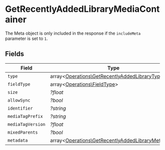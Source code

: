 # GetRecentlyAddedLibraryMediaContainer

The Meta object is only included in the response if the `includeMeta` parameter is set to `1`.



## Fields

| Field                                                                                                           | Type                                                                                                            | Required                                                                                                        | Description                                                                                                     | Example                                                                                                         |
| --------------------------------------------------------------------------------------------------------------- | --------------------------------------------------------------------------------------------------------------- | --------------------------------------------------------------------------------------------------------------- | --------------------------------------------------------------------------------------------------------------- | --------------------------------------------------------------------------------------------------------------- |
| `type`                                                                                                          | array<[Operations\GetRecentlyAddedLibraryType](../../Models/Operations/GetRecentlyAddedLibraryType.md)>         | :heavy_minus_sign:                                                                                              | N/A                                                                                                             |                                                                                                                 |
| `fieldType`                                                                                                     | array<[Operations\FieldType](../../Models/Operations/FieldType.md)>                                             | :heavy_minus_sign:                                                                                              | N/A                                                                                                             |                                                                                                                 |
| `size`                                                                                                          | *?float*                                                                                                        | :heavy_minus_sign:                                                                                              | N/A                                                                                                             | 50                                                                                                              |
| `allowSync`                                                                                                     | *?bool*                                                                                                         | :heavy_minus_sign:                                                                                              | N/A                                                                                                             |                                                                                                                 |
| `identifier`                                                                                                    | *?string*                                                                                                       | :heavy_minus_sign:                                                                                              | N/A                                                                                                             | com.plexapp.plugins.library                                                                                     |
| `mediaTagPrefix`                                                                                                | *?string*                                                                                                       | :heavy_minus_sign:                                                                                              | N/A                                                                                                             | /system/bundle/media/flags/                                                                                     |
| `mediaTagVersion`                                                                                               | *?float*                                                                                                        | :heavy_minus_sign:                                                                                              | N/A                                                                                                             | 1680021154                                                                                                      |
| `mixedParents`                                                                                                  | *?bool*                                                                                                         | :heavy_minus_sign:                                                                                              | N/A                                                                                                             |                                                                                                                 |
| `metadata`                                                                                                      | array<[Operations\GetRecentlyAddedLibraryMetadata](../../Models/Operations/GetRecentlyAddedLibraryMetadata.md)> | :heavy_minus_sign:                                                                                              | N/A                                                                                                             |                                                                                                                 |